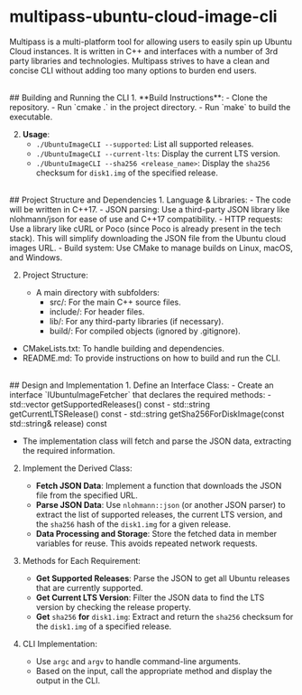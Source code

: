 # multipass-ubuntu-cloud-image-cli
Multipass is a multi-platform tool for allowing users to easily spin up Ubuntu Cloud instances. It is written in C++ and interfaces with a number of 3rd party libraries and technologies. Multipass strives to have a clean and concise CLI without adding too many options to burden end users.


<br/>
## Building and Running the CLI
1. **Build Instructions**:
   - Clone the repository.
   - Run `cmake .` in the project directory.
   - Run `make` to build the executable.
     
2. **Usage**:
   - `./UbuntuImageCLI --supported`: List all supported releases.
   - `./UbuntuImageCLI --current-lts`: Display the current LTS version.
   - `./UbuntuImageCLI --sha256 <release_name>`: Display the `sha256` checksum for `disk1.img` of the specified release.


<br/>
## Project Structure and Dependencies
1. Language & Libraries:
   - The code will be written in C++17.
   - JSON parsing: Use a third-party JSON library like nlohmann/json for ease of use and C++17 compatibility.
   - HTTP requests: Use a library like cURL or Poco (since Poco is already present in the tech stack). This will simplify downloading the JSON file from the Ubuntu cloud images URL.
   - Build system: Use CMake to manage builds on Linux, macOS, and Windows.
    
2. Project Structure:

   - A main directory with subfolders:
     - src/: For the main C++ source files.
     - include/: For header files.
     - lib/: For any third-party libraries (if necessary).
     - build/: For compiled objects (ignored by .gitignore).
  
  - CMakeLists.txt: To handle building and dependencies.
  - README.md: To provide instructions on how to build and run the CLI.



<br/>
## Design and Implementation
1. Define an Interface Class:
   - Create an interface `IUbuntuImageFetcher` that declares the required methods:
     - std::vector<std::string> getSupportedReleases() const
     - std::string getCurrentLTSRelease() const
     - std::string getSha256ForDiskImage(const std::string& release) const
       
   - The implementation class will fetch and parse the JSON data, extracting the required information.

2. Implement the Derived Class:
   - **Fetch JSON Data**: Implement a function that downloads the JSON file from the specified URL.
   - **Parse JSON Data**: Use `nlohmann::json` (or another JSON parser) to extract the list of supported releases, the current LTS version, and the `sha256` hash of the `disk1.img` for a given release.
   - **Data Processing and Storage**: Store the fetched data in member variables for reuse. This avoids repeated network requests.

3. Methods for Each Requirement:
   - **Get Supported Releases**: Parse the JSON to get all Ubuntu releases that are currently supported.
   - **Get Current LTS Version**: Filter the JSON data to find the LTS version by checking the release property.
   - **Get** `sha256` **for** `disk1.img`: Extract and return the `sha256` checksum for the `disk1.img` of a specified release.

4. CLI Implementation:
   - Use `argc` and `argv` to handle command-line arguments.
   - Based on the input, call the appropriate method and display the output in the CLI.

